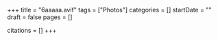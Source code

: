 +++
title = "6aaaaa.avif"
tags = ["Photos"]
categories = []
startDate = ""
draft = false
pages = []

citations = []
+++
